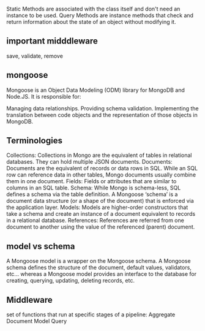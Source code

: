 Static Methods are associated with the class itself and don't need an instance to be used.
Query Methods are instance methods that check and return information about the state of an object without modifying it.

## important midddleware

save, validate, remove

## mongoose

Mongoose is an Object Data Modeling (ODM) library for MongoDB and Node.JS. It is responsible for:

Managing data relationships.
Providing schema validation.
Implementing the translation between code objects and the representation of those objects in MongoDB.

## Terminologies

Collections: Collections in Mongo are the equivalent of tables in relational databases. They can hold multiple JSON documents.
Documents: Documents are the equivalent of records or data rows in SQL. While an SQL row can reference data in other tables, Mongo documents usually combine them in one document.
Fields: Fields or attributes that are similar to columns in an SQL table.
Schema: While Mongo is schema-less, SQL defines a schema via the table definition. A Mongoose ‘schema’ is a document data structure (or a shape of the document) that is enforced via the application layer.
Models: Models are higher-order constructors that take a schema and create an instance of a document equivalent to records in a relational database.
References: References are referred from one document to another using the value of the referenced (parent) document.

## model vs schema

A Mongoose model is a wrapper on the Mongoose schema. A Mongoose schema defines the structure of the document, default values, validators, etc... whereas a Mongoose model provides an interface to the database for creating, querying, updating, deleting records, etc.

## Middleware

set of functions that run at specific stages of a pipeline:
Aggregate
Document
Model
Query
